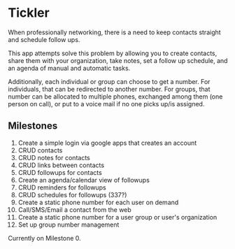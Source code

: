 # Tickler

When professionally networking, there is a need to keep contacts straight and schedule follow ups.

This app attempts solve this problem by allowing you to create contacts, share them with your organization, take notes, set a follow up schedule, and an agenda of manual and automatic tasks.

Additionally, each individual or group can choose to get a number. For individuals, that can be redirected to another number. For groups, that number can be allocated to multiple phones, exchanged among them (one person on call), or put to a voice mail if no one picks up/is assigned.

## Milestones

 1. Create a simple login via google apps that creates an account
 1. CRUD contacts
 1. CRUD notes for contacts
 1. CRUD links between contacts
 1. CRUD followups for contacts
 1. Create an agenda/calendar view of followups
 1. CRUD reminders for followups
 1. CRUD schedules for followups (337?)
 1. Create a static phone number for each user on demand
 1. Call/SMS/Email a contact from the web
 1. Create a static phone number for a user group or user's organization 
 1. Set up group number management

Currently on Milestone 0.
